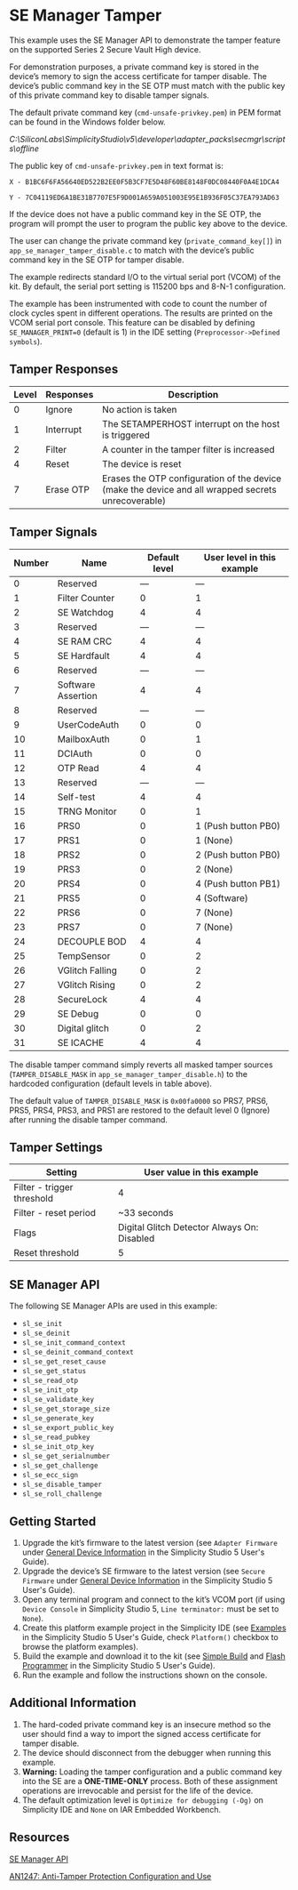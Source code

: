 # SE Manager Tamper


This example uses the SE Manager API to demonstrate the tamper feature on the supported Series 2 Secure Vault High device.


For demonstration purposes, a private command key is stored in the device’s memory to sign the access certificate for tamper disable. The device’s public command key in the SE OTP must match with the public key of this private command key to disable tamper signals.


The default private command key (`cmd-unsafe-privkey.pem`) in PEM format can be found in the Windows folder below.


*C:\SiliconLabs\SimplicityStudio\v5\developer\adapter\_packs\secmgr\scripts\offline*


The public key of `cmd-unsafe-privkey.pem` in text format is:


`X - B1BC6F6FA56640ED522B2EE0F5B3CF7E5D48F60BE8148F0DC08440F0A4E1DCA4`


`Y - 7C04119ED6A1BE31B7707E5F9D001A659A051003E95E1B936F05C37EA793AD63`


If the device does not have a public command key in the SE OTP, the program will prompt the user to program the public key above to the device.


The user can change the private command key (`private_command_key[]`) in `app_se_manager_tamper_disable.c` to match with the device’s public command key in the SE OTP for tamper disable.


The example redirects standard I/O to the virtual serial port (VCOM) of the kit. By default, the serial port setting is 115200 bps and 8-N-1 configuration.


The example has been instrumented with code to count the number of clock cycles spent in different operations. The results are printed on the VCOM serial port console. This feature can be disabled by defining `SE_MANAGER_PRINT=0` (default is 1) in the IDE setting (`Preprocessor->Defined symbols`).


## Tamper Responses




| Level | Responses | Description |
| --- | --- | --- |
| 0 | Ignore | No action is taken |
| 1 | Interrupt | The SETAMPERHOST interrupt on the host is triggered |
| 2 | Filter | A counter in the tamper filter is increased |
| 4 | Reset | The device is reset |
| 7 | Erase OTP | Erases the OTP configuration of the device (make the device and all wrapped secrets unrecoverable) |


## Tamper Signals




| Number | Name | Default level | User level in this example |
| --- | --- | --- | --- |
| 0 | Reserved | — | — |
| 1 | Filter Counter | 0 | 1 |
| 2 | SE Watchdog | 4 | 4 |
| 3 | Reserved | — | — |
| 4 | SE RAM CRC | 4 | 4 |
| 5 | SE Hardfault | 4 | 4 |
| 6 | Reserved | — | — |
| 7 | Software Assertion | 4 | 4 |
| 8 | Reserved | — | — |
| 9 | UserCodeAuth | 0 | 0 |
| 10 | MailboxAuth | 0 | 1 |
| 11 | DCIAuth | 0 | 0 |
| 12 | OTP Read | 4 | 4 |
| 13 | Reserved | — | — |
| 14 | Self-test | 4 | 4 |
| 15 | TRNG Monitor | 0 | 1 |
| 16 | PRS0 | 0 | 1 (Push button PB0) |
| 17 | PRS1 | 0 | 1 (None) |
| 18 | PRS2 | 0 | 2 (Push button PB0) |
| 19 | PRS3 | 0 | 2 (None) |
| 20 | PRS4 | 0 | 4 (Push button PB1) |
| 21 | PRS5 | 0 | 4 (Software) |
| 22 | PRS6 | 0 | 7 (None) |
| 23 | PRS7 | 0 | 7 (None) |
| 24 | DECOUPLE BOD | 4 | 4 |
| 25 | TempSensor | 0 | 2 |
| 26 | VGlitch Falling | 0 | 2 |
| 27 | VGlitch Rising | 0 | 2 |
| 28 | SecureLock | 4 | 4 |
| 29 | SE Debug | 0 | 0 |
| 30 | Digital glitch | 0 | 2 |
| 31 | SE ICACHE | 4 | 4 |


The disable tamper command simply reverts all masked tamper sources (`TAMPER_DISABLE_MASK` in `app_se_manager_tamper_disable.h`) to the hardcoded configuration (default levels in table above).


The default value of `TAMPER_DISABLE_MASK` is `0x00fa0000` so PRS7, PRS6, PRS5, PRS4, PRS3, and PRS1 are restored to the default level 0 (Ignore) after running the disable tamper command.


## Tamper Settings




| Setting | User value in this example |
| --- | --- |
| Filter - trigger threshold | 4 |
| Filter - reset period | ~33 seconds |
| Flags | Digital Glitch Detector Always On: Disabled |
| Reset threshold | 5 |


## SE Manager API


The following SE Manager APIs are used in this example:


* `sl_se_init`
* `sl_se_deinit`
* `sl_se_init_command_context`
* `sl_se_deinit_command_context`
* `sl_se_get_reset_cause`
* `sl_se_get_status`
* `sl_se_read_otp`
* `sl_se_init_otp`
* `sl_se_validate_key`
* `sl_se_get_storage_size`
* `sl_se_generate_key`
* `sl_se_export_public_key`
* `sl_se_read_pubkey`
* `sl_se_init_otp_key`
* `sl_se_get_serialnumber`
* `sl_se_get_challenge`
* `sl_se_ecc_sign`
* `sl_se_disable_tamper`
* `sl_se_roll_challenge`


## Getting Started


1. Upgrade the kit’s firmware to the latest version (see `Adapter Firmware` under [General Device Information](https://docs.silabs.com/simplicity-studio-5-users-guide/latest/ss-5-users-guide-about-the-launcher/welcome-and-device-tabs#general-device-information) in the Simplicity Studio 5 User's Guide).
2. Upgrade the device’s SE firmware to the latest version (see `Secure Firmware` under [General Device Information](https://docs.silabs.com/simplicity-studio-5-users-guide/latest/ss-5-users-guide-about-the-launcher/welcome-and-device-tabs#general-device-information) in the Simplicity Studio 5 User's Guide).
3. Open any terminal program and connect to the kit’s VCOM port (if using `Device Console` in Simplicity Studio 5, `Line terminator:` must be set to `None`).
4. Create this platform example project in the Simplicity IDE (see [Examples](https://docs.silabs.com/simplicity-studio-5-users-guide/latest/ss-5-users-guide-getting-started/start-a-project#examples) in the Simplicity Studio 5 User's Guide, check `Platform()` checkbox to browse the platform examples).
5. Build the example and download it to the kit (see [Simple Build](https://docs.silabs.com/simplicity-studio-5-users-guide/latest/ss-5-users-guide-building-and-flashing/building#simple-build) and [Flash Programmer](https://docs.silabs.com/simplicity-studio-5-users-guide/latest/ss-5-users-guide-building-and-flashing/flashing#flash-programmer) in the Simplicity Studio 5 User's Guide).
6. Run the example and follow the instructions shown on the console.


## Additional Information


1. The hard-coded private command key is an insecure method so the user should find a way to import the signed access certificate for tamper disable.
2. The device should disconnect from the debugger when running this example.
3. **Warning:** Loading the tamper configuration and a public command key into the SE are a **ONE-TIME-ONLY** process. Both of these assignment operations are irrevocable and persist for the life of the device.
4. The default optimization level is `Optimize for debugging (-Og)` on Simplicity IDE and `None` on IAR Embedded Workbench.


## Resources


[SE Manager API](https://docs.silabs.com/gecko-platform/latest/service/api/group-sl-se-manager)  

[AN1247: Anti-Tamper Protection Configuration and Use](https://www.silabs.com/documents/public/application-notes/an1247-efr32-secure-vault-tamper.pdf)


